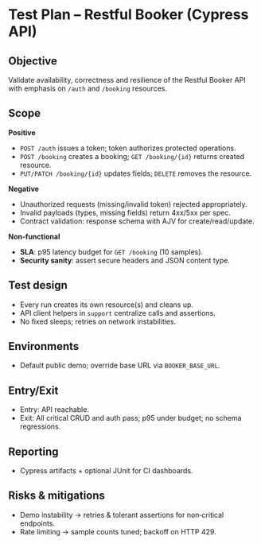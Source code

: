 # Test Plan – Restful Booker (Cypress API)

## Objective

Validate availability, correctness and resilience of the Restful Booker API with emphasis on `/auth` and `/booking` resources.

## Scope

**Positive**

- `POST /auth` issues a token; token authorizes protected operations.
- `POST /booking` creates a booking; `GET /booking/{id}` returns created resource.
- `PUT/PATCH /booking/{id}` updates fields; `DELETE` removes the resource.

**Negative**

- Unauthorized requests (missing/invalid token) rejected appropriately.
- Invalid payloads (types, missing fields) return 4xx/5xx per spec.
- Contract validation: response schema with AJV for create/read/update.

**Non‑functional**

- **SLA**: p95 latency budget for `GET /booking` (10 samples).
- **Security sanity**: assert secure headers and JSON content type.

## Test design

- Every run creates its own resource(s) and cleans up.
- API client helpers in `support` centralize calls and assertions.
- No fixed sleeps; retries on network instabilities.

## Environments

- Default public demo; override base URL via `BOOKER_BASE_URL`.

## Entry/Exit

- Entry: API reachable.
- Exit: All critical CRUD and auth pass; p95 under budget; no schema regressions.

## Reporting

- Cypress artifacts + optional JUnit for CI dashboards.

## Risks & mitigations

- Demo instability → retries & tolerant assertions for non‑critical endpoints.
- Rate limiting → sample counts tuned; backoff on HTTP 429.
